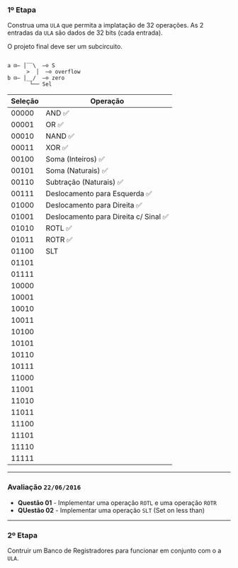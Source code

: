 ### 1º Etapa

Construa uma `ULA` que permita a implatação de 32 operações. As 2 entradas da `ULA` são dados de 32 bits (cada entrada).

O projeto final deve ser um subcircuito.

```
      
a ⊡— │‾‾\  —⊙ S
      >  │  —⊙ overflow
b ⊡— │__/  —⊙ zero
       └── Sel
```

Seleção | Operação
------- | --------
00000 | AND :white_check_mark:
00001 | OR :white_check_mark:
00010 | NAND :white_check_mark:
00011 | XOR :white_check_mark:
00100 | Soma (Inteiros) :white_check_mark:
00101 | Soma (Naturais) :white_check_mark:
00110 | Subtração (Naturais) :white_check_mark:
00111 | Deslocamento para Esquerda :white_check_mark:
01000 | Deslocamento para Direita :white_check_mark:
01001 | Deslocamento para Direita c/ Sinal :white_check_mark:
01010 | ROTL :white_check_mark:
01011 | ROTR :white_check_mark:
01100 | SLT
01101 |
01111 |
10000 |
10001 |
10010 |
10011 |
10100 |
10101 |
10110 |
10111 |
11000 |
11001 |
11010 |
11011 |
11100 |
11101 |
11110 |
11111 |

---

### Avaliação `22/06/2016`

- **Questão 01** - Implementar uma operação `ROTL` e uma operação `ROTR`
- **QUestão 02** - Implementar uma operação `SLT` (Set on less than)
 

---

### 2º Etapa

Contruir um Banco de Registradores para funcionar em conjunto com o a `ULA`.
